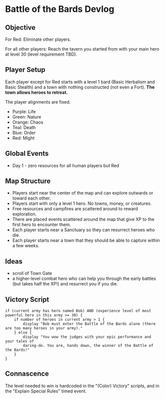 # Battle of the Bards Devlog

## Objective

For Red: Eliminate other players.

For all other players: Reach the tavern you started from with your main hero at
level 30 (level requirement TBD).

## Player Setup

Each player except for Red starts with a level 1 bard (Basic Herbalism and
Basic Stealth) and a town with nothing constructed (not even a Fort).
**The town allows heroes to retreat.**

The player alignments are fixed.

- Purple: Life
- Green: Nature
- Orange: Chaos
- Teal: Death
- Blue: Order
- Red: Might

## Global Events

- Day 1 - zero resources for all human players but Red

## Map Structure

- Players start near the center of the map and can explore outwards or toward
  each other.
- Players start with only a level 1 hero. No towns, money, or creatures.
- Free resources and campfires are scattered around to reward exploration.
- There are placed events scattered around the map that give XP to the first
  hero to encounter them.
- Each player starts near a Sanctuary so they can resurrect heroes who die.
- Each player starts near a town that they should be able to capture within a
  few weeks.

## Ideas

- scroll of Town Gate
- a higher-level combat hero who can help you through the early battles (but
  takes half the XP!) and resurrect you if you die.

## Victory Script

```
if (current army has hero named Bob) AND (experience level of most powerful hero in this army >= 30) {
    if number of heroes in current army > 1 {
        display "Bob must enter the Battle of the Bards alone (there are too many heroes in your army)."
    } else {
        display "You wow the judges with your epic performance and your tales of
        daring-do. You are, hands down, the winner of the Battle of the Bards!"
    }
}
```

## Connascence

The level needed to win is hardcoded in the "(Color) Victory" scripts, and in
the "Explain Special Rules" timed event.